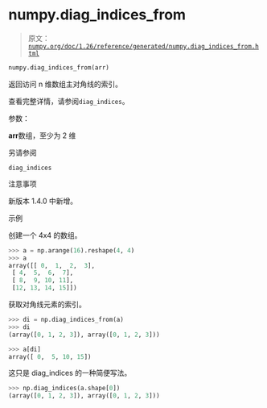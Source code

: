 # numpy.diag_indices_from

> 原文：[`numpy.org/doc/1.26/reference/generated/numpy.diag_indices_from.html`](https://numpy.org/doc/1.26/reference/generated/numpy.diag_indices_from.html)

```py
numpy.diag_indices_from(arr)
```

返回访问 n 维数组主对角线的索引。

查看完整详情，请参阅`diag_indices`。

参数：

**arr**数组，至少为 2 维

另请参阅

`diag_indices`

注意事项

新版本 1.4.0 中新增。

示例

创建一个 4x4 的数组。

```py
>>> a = np.arange(16).reshape(4, 4)
>>> a
array([[ 0,  1,  2,  3],
 [ 4,  5,  6,  7],
 [ 8,  9, 10, 11],
 [12, 13, 14, 15]]) 
```

获取对角线元素的索引。

```py
>>> di = np.diag_indices_from(a)
>>> di
(array([0, 1, 2, 3]), array([0, 1, 2, 3])) 
```

```py
>>> a[di]
array([ 0,  5, 10, 15]) 
```

这只是 diag_indices 的一种简便写法。

```py
>>> np.diag_indices(a.shape[0])
(array([0, 1, 2, 3]), array([0, 1, 2, 3])) 
```
